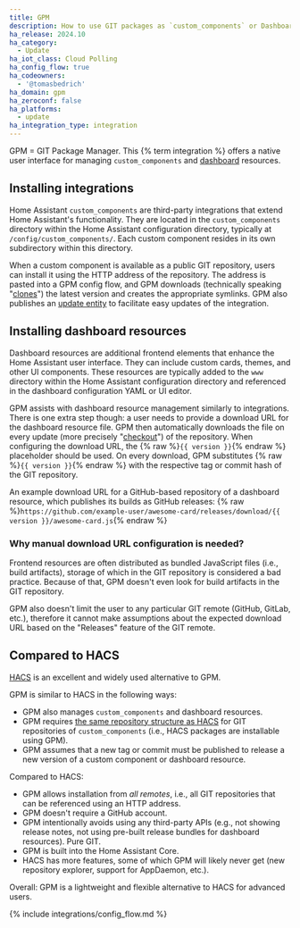```yaml
---
title: GPM
description: How to use GIT packages as `custom_components` or Dashboard resources.
ha_release: 2024.10
ha_category:
  - Update
ha_iot_class: Cloud Polling
ha_config_flow: true
ha_codeowners:
  - '@tomasbedrich'
ha_domain: gpm
ha_zeroconf: false
ha_platforms:
  - update
ha_integration_type: integration
---
```


GPM = GIT Package Manager. This {% term integration %} offers a native user interface for managing `custom_components` and [dashboard](/dashboards) resources.

## Installing integrations

Home Assistant `custom_components` are third-party integrations that extend Home Assistant's functionality. They are located in the `custom_components` directory within the Home Assistant configuration directory, typically at `/config/custom_components/`. Each custom component resides in its own subdirectory within this directory.

When a custom component is available as a public GIT repository, users can install it using the HTTP address of the repository. The address is pasted into a GPM config flow, and GPM downloads (technically speaking "[clones](https://git-scm.com/docs/git-clone)") the latest version and creates the appropriate symlinks. GPM also publishes an [update entity](/integrations/update/) to facilitate easy updates of the integration.

## Installing dashboard resources

Dashboard resources are additional frontend elements that enhance the Home Assistant user interface. They can include custom cards, themes, and other UI components. These resources are typically added to the `www` directory within the Home Assistant configuration directory and referenced in the dashboard configuration YAML or UI editor.

GPM assists with dashboard resource management similarly to integrations. There is one extra step though: a user needs to provide a download URL for the dashboard resource file. GPM then automatically downloads the file on every update (more precisely "[checkout](https://git-scm.com/docs/git-checkout)") of the repository. When configuring the download URL, the {% raw %}`{{ version }}`{% endraw %} placeholder should be used. On every download, GPM substitutes {% raw %}`{{ version }}`{% endraw %} with the respective tag or commit hash of the GIT repository.

An example download URL for a GitHub-based repository of a dashboard resource, which publishes its builds as GitHub releases: {% raw %}`https://github.com/example-user/awesome-card/releases/download/{{ version }}/awesome-card.js`{% endraw %}

### Why manual download URL configuration is needed?

Frontend resources are often distributed as bundled JavaScript files (i.e., build artifacts), storage of which in the GIT repository is considered a bad practice. Because of that, GPM doesn't even look for build artifacts in the GIT repository.

GPM also doesn't limit the user to any particular GIT remote (GitHub, GitLab, etc.), therefore it cannot make assumptions about the expected download URL based on the "Releases" feature of the GIT remote.

## Compared to HACS

[HACS](https://hacs.xyz/) is an excellent and widely used alternative to GPM.

GPM is similar to HACS in the following ways:

- GPM also manages `custom_components` and dashboard resources.
- GPM requires [the same repository structure as HACS](https://hacs.xyz/docs/publish/integration/) for GIT repositories of `custom_components` (i.e., HACS packages are installable using GPM).
- GPM assumes that a new tag or commit must be published to release a new version of a custom component or dashboard resource.

Compared to HACS:

- GPM allows installation from _all remotes_, i.e., all GIT repositories that can be referenced using an HTTP address.
- GPM doesn't require a GitHub account.
- GPM intentionally avoids using any third-party APIs (e.g., not showing release notes, not using pre-built release bundles for dashboard resources). Pure GIT.
- GPM is built into the Home Assistant Core.
- HACS has more features, some of which GPM will likely never get (new repository explorer, support for AppDaemon, etc.).

Overall: GPM is a lightweight and flexible alternative to HACS for advanced users.

{% include integrations/config_flow.md %}
